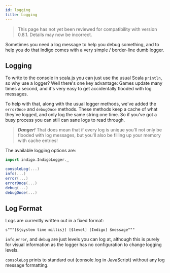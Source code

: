 ```yaml
---
id: logging
title: Logging
---
```


> This page has not yet been reviewed for compatibility with version 0.8.1. Details may now be incorrect.

Sometimes you need a log message to help you debug something, and to help you do that Indigo comes with a very simple / border-line dumb logger.

## Logging

To write to the console in scala.js you can just use the usual Scala `println`, so why use a logger? Well there's one key advantage: Games update many times a second, and it's very easy to get accidentally flooded with log messages.

To help with that, along with the usual logger methods, we've added the `errorOnce` and `debugOnce` methods. These methods keep a cache of what they've logged, and only log the same string one time. So if you've got a busy process you can still can sane logs to read through.

> ***Danger!*** That does mean that if every log is unique you'll not only be flooded with log messages, but you'll also be filling up your memory with cache entries!

The available logging options are:

```scala
import indigo.IndigoLogger._

consoleLog(...)
info(...)
error(...)
errorOnce(...)
debug(...)
debugOnce(...)
```

## Log Format

Logs are currently written out in a fixed format:

`s"""[${system time millis}] [$level] [Indigo] $message"""`

`info`,`error`, and `debug` are just levels you can log at, although this is purely for visual information as the logger has no configuration to change logging levels.

`consoleLog` prints to standard out (console.log in JavaScript) without any log message formatting.
